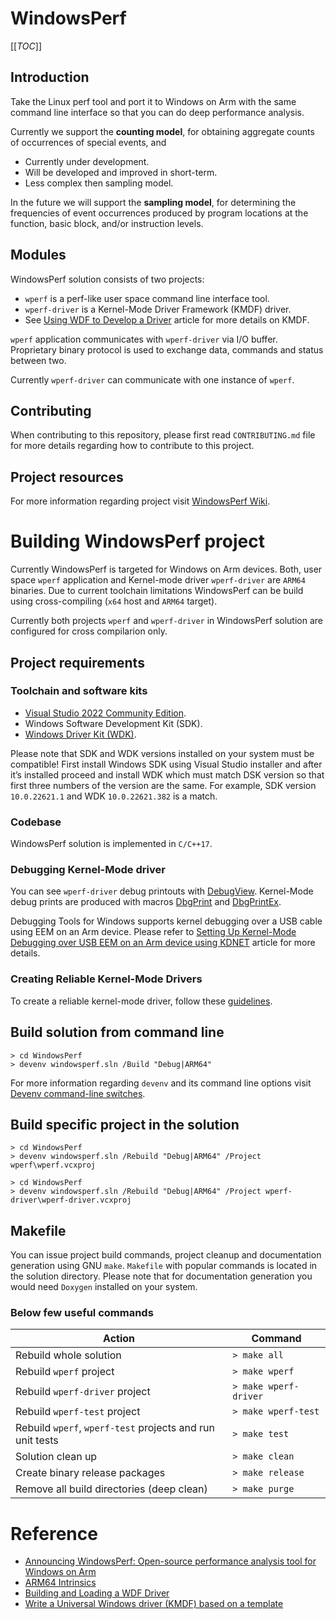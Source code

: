 # WindowsPerf

[[_TOC_]]

## Introduction

Take the Linux perf tool and port it to Windows on Arm with the same command line interface so that you can do deep performance analysis.

Currently we support the **counting model**, for obtaining aggregate counts of occurrences of special events, and
* Currently under development.
* Will be developed and improved in short-term.
* Less complex then sampling model.

In the future we will support the **sampling model**, for determining the frequencies of event occurrences produced by program locations at the function, basic block, and/or instruction levels.

## Modules

WindowsPerf solution consists of two projects:
* `wperf` is a perf-like user space command line interface tool.
* `wperf-driver` is a Kernel-Mode Driver Framework (KMDF) driver.
 * See [Using WDF to Develop a Driver](https://learn.microsoft.com/en-us/windows-hardware/drivers/wdf/using-the-framework-to-develop-a-driver) article for more details on KMDF.

`wperf` application communicates with `wperf-driver` via I/O buffer. Proprietary binary protocol is used to exchange data, commands and status between two.

Currently `wperf-driver` can communicate with one instance of `wperf`.

## Contributing

When contributing to this repository, please first read `CONTRIBUTING.md` file for more details regarding how to contribute to this project.

## Project resources

For more information regarding project visit [WindowsPerf Wiki](https://linaro.atlassian.net/wiki/spaces/WPERF/overview).

# Building WindowsPerf project

Currently WindowsPerf is targeted for Windows on Arm devices. Both, user space `wperf` application and Kernel-mode driver `wperf-driver` are `ARM64` binaries. Due to current toolchain limitations WindowsPerf can be build using cross-compiling (`x64` host and `ARM64` target).

Currently both projects `wperf` and `wperf-driver` in WindowsPerf solution are configured for cross compilarion only.

## Project requirements

### Toolchain and software kits

* [Visual Studio 2022 Community Edition](https://visualstudio.microsoft.com/vs/).
 * Windows Software Development Kit (SDK).
* [Windows Driver Kit (WDK)](https://learn.microsoft.com/en-us/windows-hardware/drivers/download-the-wdk).

Please note that SDK and WDK versions installed on your system must be compatible! First install Windows SDK using Visual Studio installer and after it’s installed proceed and install WDK which must match DSK version so that first three numbers of the version are the same. For example, SDK version `10.0.22621.1` and WDK `10.0.22621.382` is a match.

### Codebase

WindowsPerf solution is implemented in `C/C++17`.

### Debugging Kernel-Mode driver

You can see `wperf-driver` debug printouts with [DebugView](https://learn.microsoft.com/en-us/sysinternals/downloads/debugview). Kernel-Mode debug prints are produced with macros [DbgPrint](https://learn.microsoft.com/en-us/windows-hardware/drivers/ddi/wdm/nf-wdm-dbgprint) and [DbgPrintEx](https://learn.microsoft.com/en-us/windows-hardware/drivers/ddi/wdm/nf-wdm-dbgprintex).

Debugging Tools for Windows supports kernel debugging over a USB cable using EEM on an Arm device. Please refer to [Setting Up Kernel-Mode Debugging over USB EEM on an Arm device using KDNET](https://learn.microsoft.com/en-us/windows-hardware/drivers/debugger/setting-up-kernel-mode-debugging-over-usb-eem-arm-kdnet) article for more details.

### Creating Reliable Kernel-Mode Drivers

To create a reliable kernel-mode driver, follow these [guidelines](https://learn.microsoft.com/en-us/windows-hardware/drivers/kernel/creating-reliable-kernel-mode-drivers).

## Build solution from command line

```
> cd WindowsPerf
> devenv windowsperf.sln /Build "Debug|ARM64"
```

For more information regarding `devenv` and its command line options visit [Devenv command-line switches](https://learn.microsoft.com/en-us/visualstudio/ide/reference/devenv-command-line-switches?view=vs-2022).


## Build specific project in the solution

```
> cd WindowsPerf
> devenv windowsperf.sln /Rebuild "Debug|ARM64" /Project wperf\wperf.vcxproj
```

```
> cd WindowsPerf
> devenv windowsperf.sln /Rebuild "Debug|ARM64" /Project wperf-driver\wperf-driver.vcxproj
```

## Makefile

You can issue project build commands, project cleanup and documentation generation using GNU `make`. `Makefile` with popular commands is located in the solution directory.
Please note that for documentation generation you would need `Doxygen` installed on your system.

### Below few useful commands

| Action | Command |
| ------ | ------- |
| Rebuild whole solution | `> make all` |
| Rebuild `wperf` project | `> make wperf` |
| Rebuild `wperf-driver` project | `> make wperf-driver`  |
| Rebuild `wperf-test` project | `> make wperf-test`  |
| Rebuild `wperf`, `wperf-test` projects and run unit tests  | `> make test`  |
| Solution clean up | `> make clean`  |
| Create binary release packages | `> make release`  |
| Remove all build directories (deep clean)  | `> make purge`  |

# Reference

* [Announcing WindowsPerf: Open-source performance analysis tool for Windows on Arm](https://community.arm.com/arm-community-blogs/b/infrastructure-solutions-blog/posts/announcing-windowsperf)
* [ARM64 Intrinsics](https://learn.microsoft.com/en-us/cpp/intrinsics/arm64-intrinsics?view=msvc-170)
* [Building and Loading a WDF Driver](https://learn.microsoft.com/en-us/windows-hardware/drivers/wdf/building-and-loading-a-kmdf-driver)
* [Write a Universal Windows driver (KMDF) based on a template](https://learn.microsoft.com/en-us/windows-hardware/drivers/gettingstarted/writing-a-kmdf-driver-based-on-a-template)
